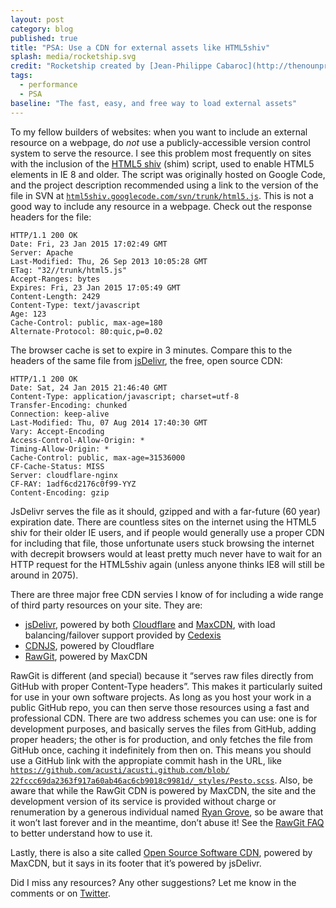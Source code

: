 ```yaml
---
layout: post
category: blog
published: true
title: "PSA: Use a CDN for external assets like HTML5shiv"
splash: media/rocketship.svg
credit: "Rocketship created by [Jean-Philippe Cabaroc](http://thenounproject.com/cabaroc/) from the [Noun Project](http://thenounproject.com/term/rocket/7427/)"
tags:
  - performance
  - PSA
baseline: "The fast, easy, and free way to load external assets"
---
```


To my fellow builders of websites: when you want to include an external resource on a webpage, do *not* use a publicly-accessible version control system to serve the resource. I see this problem most frequently on sites with the inclusion of the [HTML5 shiv][] (shim) script, used to enable HTML5 elements in IE 8 and older. The script was originally hosted on Google Code, and the project description recommended using a link to the version of the file in SVN at [`html5shiv.googlecode.com​/svn​/trunk​/html5.js`][html5shiv-svn]. This is not a good way to include any resource in a webpage. Check out the response headers for the file:

```
HTTP/1.1 200 OK
Date: Fri, 23 Jan 2015 17:02:49 GMT
Server: Apache
Last-Modified: Thu, 26 Sep 2013 10:05:28 GMT
ETag: "32//trunk/html5.js"
Accept-Ranges: bytes
Expires: Fri, 23 Jan 2015 17:05:49 GMT
Content-Length: 2429
Content-Type: text/javascript
Age: 123
Cache-Control: public, max-age=180
Alternate-Protocol: 80:quic,p=0.02
```

The browser cache is set to expire in 3 minutes. Compare this to the headers of the same file from [jsDelivr][html5shiv-jsdelivr], the free, open source CDN:

```
HTTP/1.1 200 OK
Date: Sat, 24 Jan 2015 21:46:40 GMT
Content-Type: application/javascript; charset=utf-8
Transfer-Encoding: chunked
Connection: keep-alive
Last-Modified: Thu, 07 Aug 2014 17:40:30 GMT
Vary: Accept-Encoding
Access-Control-Allow-Origin: *
Timing-Allow-Origin: *
Cache-Control: public, max-age=31536000
CF-Cache-Status: MISS
Server: cloudflare-nginx
CF-RAY: 1adf6cd2176c0f99-YYZ
Content-Encoding: gzip
```

JsDelivr serves the file as it should, gzipped and with a far-future (60 year) expiration date. There are countless sites on the internet using the HTML5 shiv for their older IE users, and if people would generally use a proper CDN for including that file, those unfortunate users stuck browsing the internet with decrepit browsers would at least pretty much never have to wait for an HTTP request for the HTML5shiv again (unless anyone thinks IE8 will still be around in 2075).

There are three major free CDN servies I know of for including a wide range of third party resources on your site. They are:

- [jsDelivr][], powered by both [Cloudflare][] and [MaxCDN][], with load balancing/failover support provided by [Cedexis][]
- [CDNJS][], powered by Cloudflare
- [RawGit][], powered by MaxCDN

RawGit is different (and special) because it “serves raw files directly from GitHub with proper Content-Type headers”. This makes it particularly suited for use in your own software projects. As long as you host your work in a public GitHub repo, you can then serve those resources using a fast and professional CDN. There are two address schemes you can use: one is for development purposes, and basically serves the files from GitHub, adding proper headers; the other is for production, and only fetches the file from GitHub once, caching it indefinitely from then on. This means you should use a GitHub link with the appropiate commit hash in the URL, like [`https://github.com/​acusti/​acusti.github.com/​blob/​22fccc69da2363f917a60ab46​ac6cb9018c9981d/​_styles/​Pesto.scss`][pesto-url]. Also, be aware that while the RawGit CDN is powered by MaxCDN, the site and the development version of its service is provided without charge or renumeration by a generous individual named [Ryan Grove][], so be aware that it won’t last forever and in the meantime, don’t abuse it! See the [RawGit FAQ][] to better understand how to use it.

Lastly, there is also a site called [Open Source Software CDN][OSSCDN], powered by MaxCDN, but it says in its footer that it’s powered by jsDelivr.

Did I miss any resources? Any other suggestions? Let me know in the comments or on [Twitter][].

[html5shiv-svn]: //html5shiv.googlecode.com/svn/trunk/html5.js
[HTML5 shiv]: https://github.com/aFarkas/html5shiv
[html5shiv-jsdelivr]: http://www.jsdelivr.com/#!html5shiv
[jsDelivr]: http://www.jsdelivr.com
[MaxCDN]: https://www.maxcdn.com
[Cloudflare]: http://cloudflare.com
[Cedexis]: http://www.cedexis.com
[CDNJS]: https://cdnjs.com
[OSSCDN]: http://osscdn.com
[Ryan Grove]: http://wonko.com
[RawGit]: https://rawgit.com
[pesto-url]: https://github.com/acusti/acusti.github.com/blob/22fccc69da2363f917a60ab46ac6cb9018c9981d/_styles/Pesto.scss
[RawGit FAQ]: https://rawgit.com/faq
[Twitter]: https://twitter.com/andpatton
